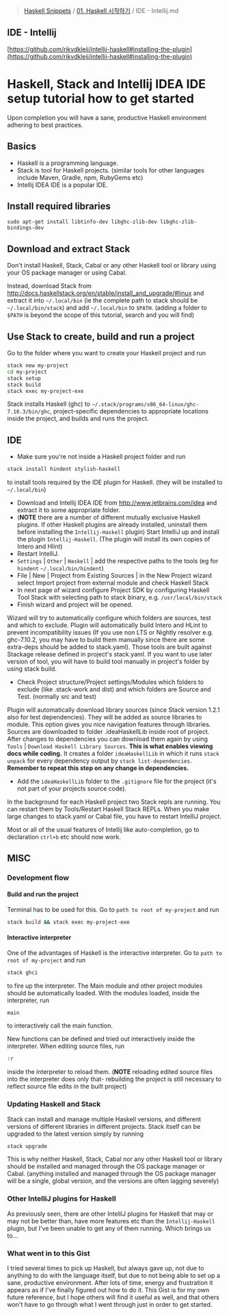 > [Haskell Snippets](../README.md) / [01. Haskell 시작하기](README.md) / IDE - Intellij.md
## IDE - Intellij
[https://github.com/rikvdkleij/intellij-haskell#installing-the-plugin](https://github.com/rikvdkleij/intellij-haskell#installing-the-plugin)

# Haskell, Stack and Intellij IDEA IDE setup tutorial how to get started
Upon completion you will have a sane, productive Haskell environment adhering to best practices.

## Basics
* Haskell is a programming language. 
* Stack is tool for Haskell projects. (similar tools for other languages include Maven, Gradle, npm, RubyGems etc)
* Intellij IDEA IDE is a popular IDE.

## Install required libraries
`sudo apt-get install libtinfo-dev libghc-zlib-dev libghc-zlib-bindings-dev`

## Download and extract Stack
Don't install Haskell, Stack, Cabal or any other Haskell tool or library using your OS package manager or using Cabal.

Instead, download Stack from http://docs.haskellstack.org/en/stable/install_and_upgrade/#linux and extract it into `~/.local/bin` (ie the complete path to stack should be `~/.local/bin/stack`) and add `~/.local/bin` to `$PATH`. (adding a folder to `$PATH` is beyond the scope of this tutorial, search and you will find)

## Use Stack to create, build and run a project
Go to the folder where you want to create your Haskell project and run
```bash
stack new my-project
cd my-project
stack setup
stack build
stack exec my-project-exe
```
Stack installs Haskell (ghc) to `~/.stack/programs/x86_64-linux/ghc-7.10.3/bin/ghc`, project-specific dependencies to appropriate locations inside the project, and builds and runs the project.

## IDE
* Make sure you're not inside a Haskell project folder and run
```bash
stack install hindent stylish-haskell
```
to install tools required by the IDE plugin for Haskell. (they will be installed to `~/.local/bin`)

* Download and Intellij IDEA IDE from http://www.jetbrains.com/idea and extract it to some appropriate folder. 
* (**NOTE** there are a number of different mutually exclusive Haskell plugins. If other Haskell plugins are already installed, uninstall them before installing the `Intellij-Haskell` plugin) Start IntelliJ up and install the plugin `Intellij-Haskell`. (The plugin will install its own copies of Intero and Hlint)
* Restart IntelliJ.
* `Settings` | `Other` | `Haskell` | add the respective paths to the tools (eg for `hindent` `~/.local/bin/hindent`)
* File | New | Project from Existing Sources | in the New Project wizard select Import project from external module and check Haskell Stack
* In next page of wizard configure Project SDK by configuring Haskell Tool Stack with selecting path to stack binary, e.g. `/usr/local/bin/stack`
* Finish wizard and project will be opened. 


Wizard will try to automatically configure which folders are sources, test and which to exclude. Plugin will automatically build Intero and HLint to prevent incompatibility issues (If you use non LTS or Nightly resolver e.g. ghc-7.10.2, you may have to build them manually since there are some extra-deps should be added to stack.yaml). Those tools are built against Stackage release defined in project's stack.yaml. If you want to use later version of tool, you will have to build tool manually in project's folder by using stack build.

* Check Project structure/Project settings/Modules which folders to exclude (like .stack-work and dist) and which folders are Source and Test. (normally src and test) 

Plugin will automatically download library sources (since Stack version 1.2.1 also for test dependencies). They will be added as source libraries to module. This option gives you nice navigation features through libraries. Sources are downloaded to folder .ideaHaskellLib inside root of project. After changes to dependencies you can download them again by using `Tools` | `Download Haskell Library Sources`. **This is what enables viewing docs while coding.** It creates a folder `ideaHaskellLib` in which it runs `stack unpack` for every dependency output by `stack list-dependencies`. **Remember to repeat this step on any change in dependencies.** 

* Add the `ideaHaskellLib` folder to the `.gitignore` file for the project (it's not part of your projects source code).

In the background for each Haskell project two Stack repls are running. You can restart them by Tools/Restart Haskell Stack REPLs. When you make large changes to stack.yaml or Cabal file, you have to restart IntelliJ project.

Most or all of the usual features of Intellij like auto-completion, go to declaration `ctrl+b` etc should now work.

## MISC
### Development flow
#### Build and run the project
Terminal has to be used for this. Go to `path to root of my-project` and run 
```bash
stack build && stack exec my-project-exe
```
#### Interactive interpreter
One of the advantages of Haskell is the interactive interpreter. Go to `path to root of my-project` and run
```bash
stack ghci
```
to fire up the interpreter. The Main module and other project modules should be automatically loaded. With the modules loaded, inside the interpreter, run
```bash
main
```
to interactively call the main function. 

New functions can be defined and tried out interactively inside the interpreter. When editing source files, run
```bash
:r
```
inside the interpreter to reload them. (**NOTE** reloading edited source files into the interpreter does only that- rebuilding the project is still necessary to reflect source file edits in the built project)

### Updating Haskell and Stack
Stack can install and manage multiple Haskell versions, and different versions of different libraries in different projects. Stack itself can be upgraded to the latest version simply by running
```bash
stack upgrade
```
This is why neither Haskell, Stack, Cabal nor any other Haskell tool or library should be installed and managed through the OS package manager or Cabal. (anything installed and managed through the OS package manager will be a single, global version, and the versions are often lagging severely)

### Other IntelliJ plugins for Haskell
As previously seen, there are other IntelliJ plugins for Haskell that may or may not be better than, have more features etc than the `Intellij-Haskell` plugin, but I've been unable to get any of them running. Which brings us to...

### What went in to this Gist
I tried several times to pick up Haskell, but always gave up, not due to anything to do with the language itself, but due to not being able to set up a sane, productive environment. After lots of time, energy and frustration it appears as if I've finally figured out how to do it. This Gist is for my own future reference, but I hope others will find it useful as well, and that others won't have to go through what I went through just in order to get started.